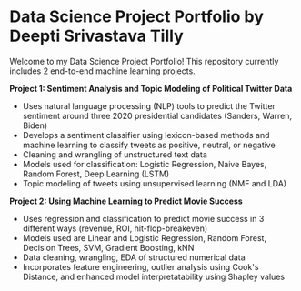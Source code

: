 # Data Science Project Portfolio by Deepti Srivastava Tilly

Welcome to my Data Science Project Portfolio! This repository currently includes 2 end-to-end machine learning projects.

**Project 1: Sentiment Analysis and Topic Modeling of Political Twitter Data**
- Uses natural language processing (NLP) tools to predict the Twitter sentiment around three 2020 presidential candidates (Sanders, Warren, Biden)
- Develops a sentiment classifier using lexicon-based methods and machine learning to classify tweets as positive, neutral, or negative
- Cleaning and wrangling of unstructured text data
- Models used for classification: Logistic Regression, Naive Bayes, Random Forest, Deep Learning (LSTM)
- Topic modeling of tweets using unsupervised learning (NMF and LDA)

**Project 2: Using Machine Learning to Predict Movie Success**
- Uses regression and classification to predict movie success in 3 different ways (revenue, ROI, hit-flop-breakeven)
- Models used are Linear and Logistic Regression, Random Forest, Decision Trees, SVM, Gradient Boosting, kNN
- Data cleaning, wrangling, EDA of structured numerical data
- Incorporates feature engineering, outlier analysis using Cook's Distance, and enhanced model interpretatability using Shapley values

